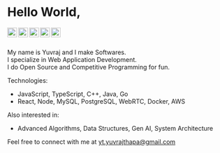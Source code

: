 # Hello World,

<a href="https://linkedin.com/in/yuvrajthapa">
  <img align="left" alt="Yuvraj Thapa - LinkedIn" width="22px" src="https://cdn.jsdelivr.net/npm/simple-icons@v3/icons/linkedin.svg"/>
</a>
<a href="https://leetcode.com/u/yuvrajthapa/">
  <img align="left" alt="Yuvraj Thapa - Leetcode" width="22px" src="https://cdn.jsdelivr.net/npm/simple-icons@v3/icons/leetcode.svg"/>
</a>
<a href="https://instagram.com/yuvraj1107thapa">
  <img align="left" alt="Yuvraj Thapa - Instagram" width="22px" src="https://cdn.jsdelivr.net/npm/simple-icons@v3/icons/instagram.svg"/>
</a>
<a href="https://twitter.com/iyuvrajthapa">
  <img align="left" alt="Yuvraj Thapa - Twitter" width="22px" src="https://cdn.jsdelivr.net/npm/simple-icons@v3/icons/twitter.svg"/>
</a>
<a href="https://medium.com/@yuvraj_thapa">
  <img align="left" alt="Yuvraj Thapa - Medium" width="22px" src="https://cdn.jsdelivr.net/npm/simple-icons@v3/icons/medium.svg"/>
</a>

<br />
<br />

My name is Yuvraj and I make Softwares. <br />
I specialize in Web Application Development. <br />
I do Open Source and Competitive Programming for fun. <br/>

Technologies:
- JavaScript, TypeScript, C++, Java, Go
- React, Node, MySQL, PostgreSQL, WebRTC, Docker, AWS

Also interested in:
- Advanced Algorithms, Data Structures, Gen AI, System Architecture

Feel free to connect with me at yt.yuvrajthapa@gmail.com
